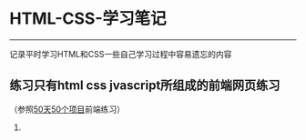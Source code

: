 # HTML-CSS-学习笔记
---
记录平时学习HTML和CSS一些自己学习过程中容易遗忘的内容

## 练习只有html css jvascript所组成的前端网页练习
（参照[50天50个项目](https://github.com/bradtraversy/50projects50days)前端练习）

1.
